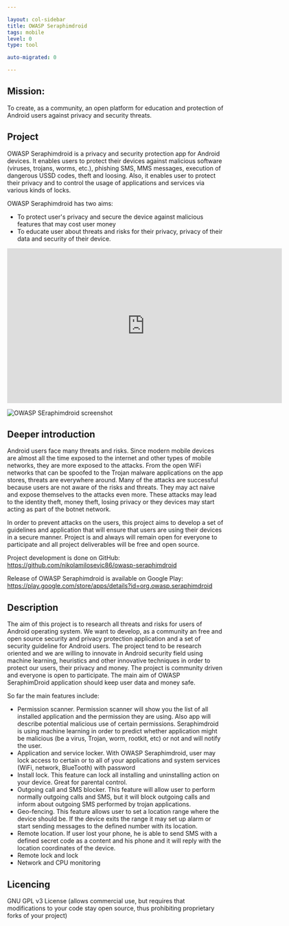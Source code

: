 ```yaml
---

layout: col-sidebar
title: OWASP Seraphimdroid
tags: mobile
level: 0
type: tool

auto-migrated: 0

---
```



## Mission:

To create, as a community, an open platform for education and protection of Android users against privacy and security threats.

## Project 

OWASP Seraphimdroid is a privacy and security protection app for Android devices. It enables users to protect their devices against malicious software (viruses, trojans, worms, etc.), phishing SMS, MMS messages, execution of dangerous USSD codes, theft and loosing. Also, it enables user to protect their privacy and to control the usage of applications and services via various kinds of locks.

OWASP Seraphimdroid has two aims:

* To protect user's privacy and secure the device against malicious features that may cost user money
* To educate user about threats and risks for their privacy, privacy of their data and security of their device.

<iframe src="https://www.youtube.com/embed/WccEBFaBXOw" allowfullscreen="true" width="640" height="360" frameborder="0"></iframe>

![OWASP SEraphimdroid screenshot](https://www.owasp.org/images/thumb/2/23/OWASPSeraphimdroid.png/200px-OWASPSeraphimdroid.png)

## Deeper introduction
Android users face many threats and risks. Since modern mobile devices are almost all the time exposed to the internet and other types of mobile networks, they are more exposed to the attacks. From the open WiFi networks that can be spoofed to the Trojan malware applications on the app stores, threats are everywhere around. Many of the attacks are successful because users are not aware of the risks and threats. They may act naive and expose themselves to the attacks even more. These attacks may lead to the identity theft, money theft, losing privacy or they devices may start acting as part of the botnet network.

In order to prevent attacks on the users, this project aims to develop a set of guidelines and application that will ensure that users are using their devices in a secure manner. Project is and always will remain open for everyone to participate and all project deliverables will be free and open source.


Project development is done on GitHub: https://github.com/nikolamilosevic86/owasp-seraphimdroid

Release of OWASP Seraphimdroid is available on Google Play: https://play.google.com/store/apps/details?id=org.owasp.seraphimdroid

## Description

The aim of this project is to research all threats and risks for users of Android operating system. We want to develop, as a community an free and open source security and privacy protection application and a set of security guideline for Android users. The project tend to be research oriented and we are willing to innovate in Android security field using machine learning, heuristics and other innovative techniques in order to protect our users, their privacy and money. The project is community driven and everyone is open to participate. The main aim of OWASP SeraphimDroid application should keep user data and money safe.

So far the main features include:

* Permission scanner. Permission scanner will show you the list of all installed application and the permission they are using. Also app will describe potential malicious use of certain permissions. Seraphimdroid is using machine learning in order to predict whether application might be malicious (be a virus, Trojan, worm, rootkit, etc) or not and will notify the user.
* Application and service locker. With OWASP Seraphimdroid, user may lock access to certain or to all of your applications and system services (WiFi, network, BlueTooth) with password
* Install lock. This feature can lock all installing and uninstalling action on your device. Great for parental control.
* Outgoing call and SMS blocker. This feature will allow user to perform normally outgoing calls and SMS, but it will block outgoing calls and inform about outgoing SMS performed by trojan applications.
* Geo-fencing. This feature allows user to set a location range where the device should be. If the device exits the range it may set up alarm or start sending messages to the defined number with its location.
* Remote location. If user lost your phone, he is able to send SMS with a defined secret code as a content and his phone and it will reply with the location coordinates of the device.
* Remote lock and lock
* Network and CPU monitoring

## Licencing

GNU GPL v3 License (allows commercial use, but requires that modifications to your code stay open source, thus prohibiting proprietary forks of your project)
